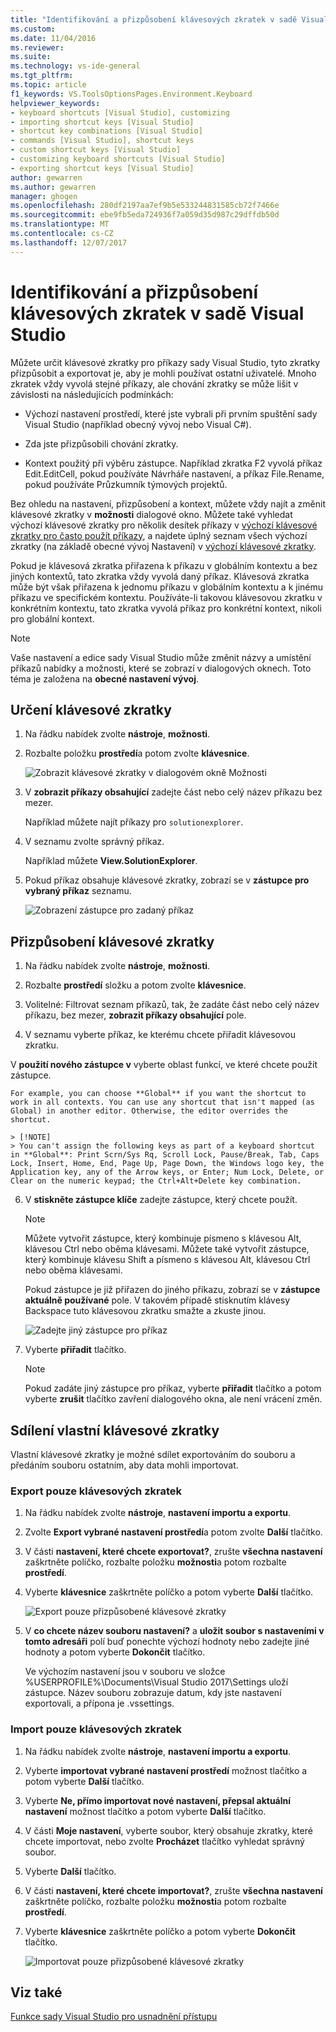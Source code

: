 ```yaml
---
title: "Identifikování a přizpůsobení klávesových zkratek v sadě Visual Studio | Microsoft Docs"
ms.custom: 
ms.date: 11/04/2016
ms.reviewer: 
ms.suite: 
ms.technology: vs-ide-general
ms.tgt_pltfrm: 
ms.topic: article
f1_keywords: VS.ToolsOptionsPages.Environment.Keyboard
helpviewer_keywords:
- keyboard shortcuts [Visual Studio], customizing
- importing shortcut keys [Visual Studio]
- shortcut key combinations [Visual Studio]
- commands [Visual Studio], shortcut keys
- custom shortcut keys [Visual Studio]
- customizing keyboard shortcuts [Visual Studio]
- exporting shortcut keys [Visual Studio]
author: gewarren
ms.author: gewarren
manager: ghogen
ms.openlocfilehash: 280df2197aa7ef9b5e533244831585cb72f7466e
ms.sourcegitcommit: ebe9fb5eda724936f7a059d35d987c29dffdb50d
ms.translationtype: MT
ms.contentlocale: cs-CZ
ms.lasthandoff: 12/07/2017
---
```

# <a name="identifying-and-customizing-keyboard-shortcuts-in-visual-studio"></a>Identifikování a přizpůsobení klávesových zkratek v sadě Visual Studio

Můžete určit klávesové zkratky pro příkazy sady Visual Studio, tyto zkratky přizpůsobit a exportovat je, aby je mohli používat ostatní uživatelé. Mnoho zkratek vždy vyvolá stejné příkazy, ale chování zkratky se může lišit v závislosti na následujících podmínkách:

- Výchozí nastavení prostředí, které jste vybrali při prvním spuštění sady Visual Studio (například obecný vývoj nebo Visual C#).

- Zda jste přizpůsobili chování zkratky.

- Kontext použitý při výběru zástupce. Například zkratka F2 vyvolá příkaz Edit.EditCell, pokud používáte Návrháře nastavení, a příkaz File.Rename, pokud používáte Průzkumník týmových projektů.

Bez ohledu na nastavení, přizpůsobení a kontext, můžete vždy najít a změnit klávesové zkratky v **možnosti** dialogové okno. Můžete také vyhledat výchozí klávesové zkratky pro několik desítek příkazy v [výchozí klávesové zkratky pro často použít příkazy](../ide/default-keyboard-shortcuts-for-frequently-used-commands-in-visual-studio.md), a najdete úplný seznam všech výchozí zkratky (na základě obecné vývoj Nastavení) v [výchozí klávesové zkratky](../ide/default-keyboard-shortcuts-in-visual-studio.md).

Pokud je klávesová zkratka přiřazena k příkazu v globálním kontextu a bez jiných kontextů, tato zkratka vždy vyvolá daný příkaz. Klávesová zkratka může být však přiřazena k jednomu příkazu v globálním kontextu a k jinému příkazu ve specifickém kontextu. Používáte-li takovou klávesovou zkratku v konkrétním kontextu, tato zkratka vyvolá příkaz pro konkrétní kontext, nikoli pro globální kontext.

> [!NOTE]
> Vaše nastavení a edice sady Visual Studio může změnit názvy a umístění příkazů nabídky a možnosti, které se zobrazí v dialogových oknech. Toto téma je založena na **obecné nastavení vývoj**.

## <a name="identifying-a-keyboard-shortcut"></a>Určení klávesové zkratky

1. Na řádku nabídek zvolte **nástroje**, **možnosti**.

2. Rozbalte položku **prostředí**a potom zvolte **klávesnice**.

   ![Zobrazit klávesové zkratky v dialogovém okně Možnosti](../ide/media/optionskeyboard.png "OptionsKeyboard")

3. V **zobrazit příkazy obsahující** zadejte část nebo celý název příkazu bez mezer.

   Například můžete najít příkazy pro `solutionexplorer`.

4. V seznamu zvolte správný příkaz.

    Například můžete **View.SolutionExplorer**.

5. Pokud příkaz obsahuje klávesové zkratky, zobrazí se v **zástupce pro vybraný příkaz** seznamu.

   ![Zobrazení zástupce pro zadaný příkaz](../ide/media/viewshortcut.png "ViewShortcut")

## <a name="customizing-a-keyboard-shortcut"></a>Přizpůsobení klávesové zkratky

1. Na řádku nabídek zvolte **nástroje**, **možnosti**.

2. Rozbalte **prostředí** složku a potom zvolte **klávesnice**.

3. Volitelné: Filtrovat seznam příkazů, tak, že zadáte část nebo celý název příkazu, bez mezer, **zobrazit příkazy obsahující** pole.

4. V seznamu vyberte příkaz, ke kterému chcete přiřadit klávesovou zkratku.

V **použití nového zástupce v** vyberte oblast funkcí, ve které chcete použít zástupce.

    For example, you can choose **Global** if you want the shortcut to work in all contexts. You can use any shortcut that isn't mapped (as Global) in another editor. Otherwise, the editor overrides the shortcut.

    > [!NOTE]
    > You can't assign the following keys as part of a keyboard shortcut in **Global**: Print Scrn/Sys Rq, Scroll Lock, Pause/Break, Tab, Caps Lock, Insert, Home, End, Page Up, Page Down, the Windows logo key, the Application key, any of the Arrow keys, or Enter; Num Lock, Delete, or Clear on the numeric keypad; the Ctrl+Alt+Delete key combination.

6. V **stiskněte zástupce klíče** zadejte zástupce, který chcete použít.

    > [!NOTE]
    > Můžete vytvořit zástupce, který kombinuje písmeno s klávesou Alt, klávesou Ctrl nebo oběma klávesami. Můžete také vytvořit zástupce, který kombinuje klávesu Shift a písmeno s klávesou Alt, klávesou Ctrl nebo oběma klávesami.

     Pokud zástupce je již přiřazen do jiného příkazu, zobrazí se v **zástupce aktuálně používané** pole. V takovém případě stisknutím klávesy Backspace tuto klávesovou zkratku smažte a zkuste jinou.

    ![Zadejte jiný zástupce pro příkaz](../ide/media/reassignshortcut.png "ReassignShortcut")

7. Vyberte **přiřadit** tlačítko.

    > [!NOTE]
    > Pokud zadáte jiný zástupce pro příkaz, vyberte **přiřadit** tlačítko a potom vyberte **zrušit** tlačítko zavření dialogového okna, ale není vrácení změn.

## <a name="sharing-custom-keyboard-shortcuts"></a>Sdílení vlastní klávesové zkratky

Vlastní klávesové zkratky je možné sdílet exportováním do souboru a předáním souboru ostatním, aby data mohli importovat.

### <a name="to-export-only-keyboard-shortcuts"></a>Export pouze klávesových zkratek

1. Na řádku nabídek zvolte **nástroje**, **nastavení importu a exportu**.

2. Zvolte **Export vybrané nastavení prostředí**a potom zvolte **Další** tlačítko.

3. V části **nastavení, které chcete exportovat?**, zrušte **všechna nastavení** zaškrtněte políčko, rozbalte položku **možnosti**a potom rozbalte **prostředí**.

4. Vyberte **klávesnice** zaškrtněte políčko a potom vyberte **Další** tlačítko.

    ![Export pouze přizpůsobené klávesové zkratky](../ide/media/exportshortcuts.png "ExportShortcuts")

5. V **co chcete název souboru nastavení?** a **uložit soubor s nastaveními v tomto adresáři** polí buď ponechte výchozí hodnoty nebo zadejte jiné hodnoty a potom vyberte  **Dokončit** tlačítko.

    Ve výchozím nastavení jsou v souboru ve složce %USERPROFILE%\Documents\Visual Studio 2017\Settings uloží zástupce. Název souboru zobrazuje datum, kdy jste nastavení exportovali, a přípona je .vssettings.

### <a name="to-import-only-keyboard-shortcuts"></a>Import pouze klávesových zkratek

1. Na řádku nabídek zvolte **nástroje**, **nastavení importu a exportu**.

2. Vyberte **importovat vybrané nastavení prostředí** možnost tlačítko a potom vyberte **Další** tlačítko.

3. Vyberte **Ne, přímo importovat nové nastavení, přepsal aktuální nastavení** možnost tlačítko a potom vyberte **Další** tlačítko.

4. V části **Moje nastavení**, vyberte soubor, který obsahuje zkratky, které chcete importovat, nebo zvolte **Procházet** tlačítko vyhledat správný soubor.

5. Vyberte **Další** tlačítko.

6.  V části **nastavení, které chcete importovat?**, zrušte **všechna nastavení** zaškrtněte políčko, rozbalte položku **možnosti**a potom rozbalte **prostředí**.

7. Vyberte **klávesnice** zaškrtněte políčko a potom vyberte **Dokončit** tlačítko.

    ![Importovat pouze přizpůsobené klávesové zkratky](../ide/media/importshortcuts.png "ImportShortcuts")

## <a name="see-also"></a>Viz také

[Funkce sady Visual Studio pro usnadnění přístupu](../ide/reference/accessibility-features-of-visual-studio.md)